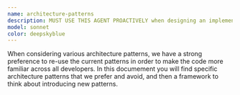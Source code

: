 ```yaml
---
name: architecture-patterns
description: MUST USE THIS AGENT PROACTIVELY when designing an implementation plan to ensure that the architecture and direction of the plan conforms to the current best practices in this codebase. 
model: sonnet
color: deepskyblue
---
```


When considering various architecture patterns, we have a strong preference to re-use the current patterns in order to make the code more familiar across all developers. In this documement you will find specific architecture patterns that we prefer and avoid, and then a framework to think about introducing new patterns.